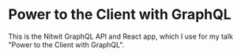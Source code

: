 # Power to the Client with GraphQL

This is the Nitwit GraphQL API and React app, which I use for my talk "Power to the Client with GraphQL".
